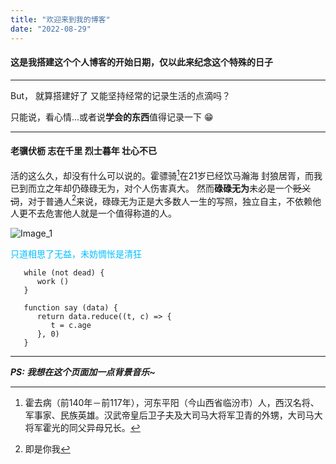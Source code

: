 ```yaml
---
title: "欢迎来到我的博客"
date: "2022-08-29"
---
```


#### 这是我搭建这个个人博客的开始日期，仅以此来纪念这个特殊的日子

---

But， 就算搭建好了 又能坚持经常的记录生活的点滴吗？

只能说，看心情...或者说**学会的东西**值得记录一下 😁

---

#### 老骥伏枥 志在千里 烈士暮年 壮心不已

活的这么久，却没有什么可以说的。霍骠骑[^霍骠骑]在21岁已经饮马瀚海 封狼居胥，而我已到而立之年却仍碌碌无为，对个人伤害真大。
然而**碌碌无为**未必是一个~~贬义词~~，对于普通人[^普通人]来说，碌碌无为正是大多数人一生的写照，独立自主，不依赖他人更不去危害他人就是一个值得称道的人。


![Image_1](https://s-bj-4351-lyra.oss.dogecdn.com/wallhaven-l3oevq.jpg)

<font color="deepskyblue">只道相思了无益，未妨惆怅是清狂</font>

```
   while (not dead) {
      work ()
   }

   function say (data) {
      return data.reduce((t, c) => {
         t = c.age
      }, 0)
   }
```

---

***PS: 我想在这个页面加一点背景音乐~***

[^霍骠骑]: 霍去病（前140年－前117年），河东平阳（今山西省临汾市）人，西汉名将、军事家、民族英雄。汉武帝皇后卫子夫及大司马大将军卫青的外甥，大司马大将军霍光的同父异母兄长。

[^普通人]: 即是你我
